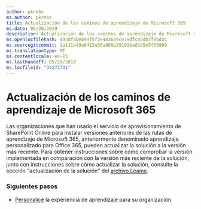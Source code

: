 ```yaml
---
author: pkrebs
ms.author: pkrebs
title: Actualización de los caminos de aprendizaje de Microsoft 365
ms.date: 05/20/2019
description: Actualización de los caminos de aprendizaje de Microsoft 365
ms.openlocfilehash: 4928fabeb99f5f3e4836a9ce19dfc45db7f0bd3c
ms.sourcegitcommit: 1a111a49a0413a56a880e29109ba01b5e5f33d09
ms.translationtype: MT
ms.contentlocale: es-ES
ms.lasthandoff: 05/20/2019
ms.locfileid: "34272731"
---
```

# <a name="update-microsoft-365-learning-pathways"></a>Actualización de los caminos de aprendizaje de Microsoft 365

Las organizaciones que han usado el servicio de aprovisionamiento de SharePoint Online para instalar versiones anteriores de las rutas de aprendizaje de Microsoft 365, anteriormente denominado aprendizaje personalizado para Office 365, pueden actualizar la solución a la versión más reciente. Para obtener instrucciones sobre cómo comprobar la versión implementada en comparación con la versión más reciente de la solución, junto con instrucciones sobre cómo actualizar la solución, consulte la sección "actualización de la solución" del [archivo Léame](https://github.com/pnp/custom-learning-office-365/blob/master/README.md).  

### <a name="next-steps"></a>Siguientes pasos
- [Personalice](custom_overview.md) la experiencia de aprendizaje para su organización.

